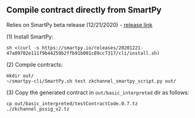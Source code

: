 Compile contract directly from SmartPy 
-----

Relies on SmartPy beta release (12/21/2020) - [release link](https://smartpy.io/releases/20201221-47a09702e111f9b44259b2ffb91b001c89cc7317)

(1) Install SmartPy:

    sh <(curl -s https://smartpy.io/releases/20201221-47a09702e111f9b44259b2ffb91b001c89cc7317/cli/install.sh)

(2) Compile contracts:

    mkdir out/
    ~/smartpy-cli/SmartPy.sh test zkchannel_smartpy_script.py out/

(3) Copy the generated contract in `out/basic_interpreted` dir as follows:

    cp out/basic_interpreted/testContractCode.0.7.tz ./zkchannel_pssig_v2.tz
